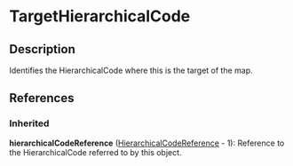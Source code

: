 
# TargetHierarchicalCode





## Description

Identifies the HierarchicalCode where this is the target of the map.




## References

### Inherited

**hierarchicalCodeReference** ([HierarchicalCodeReference](HierarchicalCodeReference.md) - 1): Reference to the HierarchicalCode referred to by this object.




